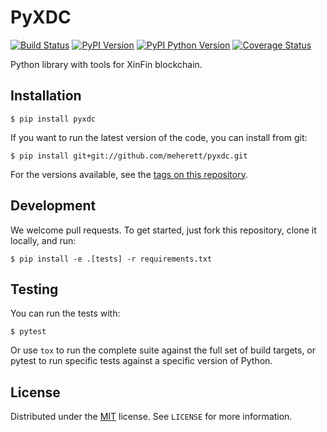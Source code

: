 # PyXDC

[![Build Status](https://travis-ci.org/meherett/pyxdc.svg?branch=master)](https://travis-ci.org/meherett/pyxdc)
[![PyPI Version](https://img.shields.io/pypi/v/pyxdc.svg?color=blue)](https://pypi.org/project/pyxdc)
[![PyPI Python Version](https://img.shields.io/pypi/pyversions/pyxdc.svg)](https://pypi.org/project/pyxdc)
[![Coverage Status](https://coveralls.io/repos/github/meherett/pyxdc/badge.svg?branch=master&kill_cache=1)](https://coveralls.io/github/meherett/pyxdc?branch=master)

Python library with tools for XinFin blockchain. 

## Installation

```
$ pip install pyxdc
```

If you want to run the latest version of the code, you can install from git:

```
$ pip install git+git://github.com/meherett/pyxdc.git
```

For the versions available, see the [tags on this repository](https://github.com/meherett/pyxdc/tags).

## Development

We welcome pull requests. To get started, just fork this repository, clone it locally, and run:

```
$ pip install -e .[tests] -r requirements.txt
```

## Testing

You can run the tests with:

```
$ pytest
```

Or use `tox` to run the complete suite against the full set of build targets, or pytest to run specific 
tests against a specific version of Python.

## License

Distributed under the [MIT](https://github.com/meherett/pyxdc/blob/master/LICENSE) license. See ``LICENSE`` for more information.
